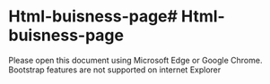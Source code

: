 # Html-buisness-page# Html-buisness-page
Please open this document using Microsoft Edge or Google Chrome.
Bootstrap features  are not supported on internet Explorer
